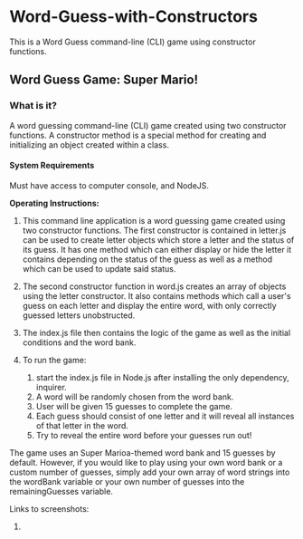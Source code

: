 # Word-Guess-with-Constructors
This is a Word Guess command-line (CLI) game using constructor functions.

## Word Guess Game: Super Mario!

### What is it?
A word guessing command-line (CLI) game created using two constructor functions. A constructor method is a special method for creating and initializing an object created within a class.

#### System Requirements

Must have access to computer console, and NodeJS.  

**Operating Instructions:**

1. This command line application is a word guessing game created using two constructor functions. The first constructor is contained in letter.js can be used to create letter objects which store a letter and the status of its guess. It has one method which can either display or hide the letter it contains depending on the status of the guess as well as a method which can be used to update said status.

2. The second constructor function in word.js creates an array of objects using the letter constructor. It also contains methods which call a user's guess on each letter and display the entire word, with only correctly guessed letters unobstructed. 

3. The index.js file then contains the logic of the game as well as the initial conditions and the word bank.

4. To run the game:
     1. start the index.js file in Node.js after installing the only dependency, inquirer. 
     2. A word will be randomly chosen from the word bank.
     3. User will be given 15 guesses to complete the game. 
     4. Each guess should consist of one letter and it will reveal all instances of that letter in the word. 
     5. Try to reveal the entire word before your guesses run out!

The game uses an Super Marioa-themed word bank and 15 guesses by default. However, if you would like to play using your own word bank or a custom number of guesses, simply add your own array of word strings into the wordBank variable or your own number of guesses into the remainingGuesses variable.

Links to screenshots:
1. []()
